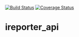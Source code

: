 [![Build Status](https://travis-ci.com/reifred/ireporter_api.svg?branch=develop)](https://travis-ci.com/reifred/ireporter_api)
[![Coverage Status](https://coveralls.io/repos/github/reifred/ireporter_api/badge.svg?branch=develop)](https://coveralls.io/github/reifred/ireporter_api?branch=develop)
# ireporter_api

